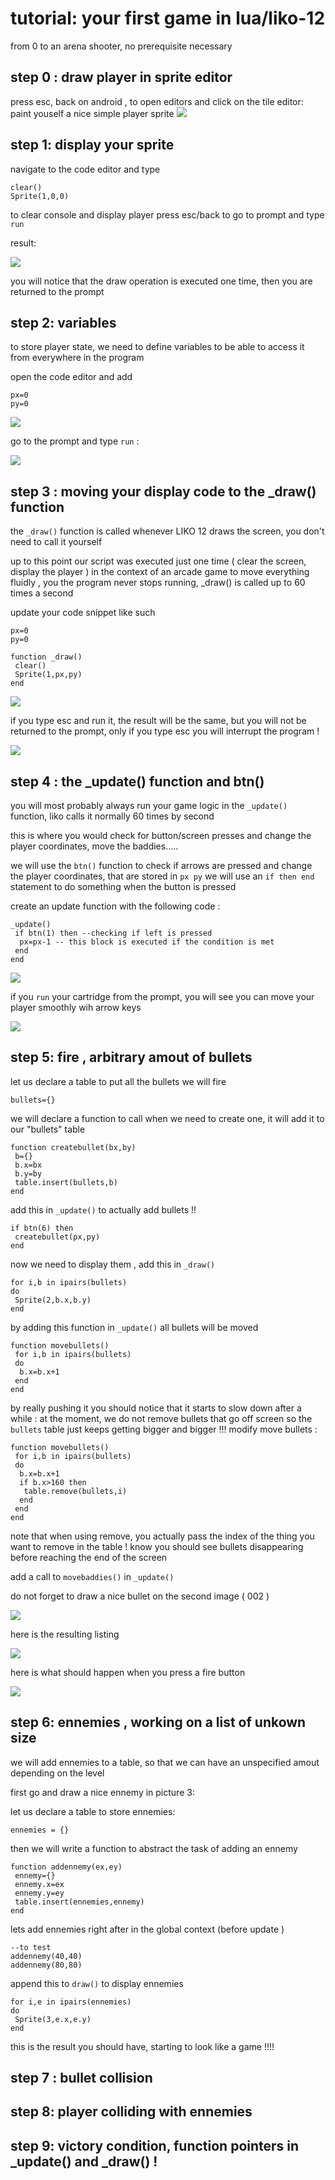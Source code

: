 # tutorial: your first game in lua/liko-12

from 0 to an arena shooter,
no prerequisite necessary

## step 0 : draw player in sprite editor

press esc, back on android , to open editors and click on the tile editor:
paint youself a nice simple player sprite
![](1_paint_ply.gif)

## step 1: display your sprite 

navigate to the code editor and type

```
clear()
Sprite(1,0,0)
```

to clear console and display player
press esc/back to go to prompt and type
`run`

result:

![](2_cleardisp.gif)

you will notice that the draw operation is executed one time,
then you are returned to the prompt 

## step 2: variables 

to store player state, we need to define variables
to be able to access it from everywhere in the program

open the code editor and add 

```
px=0
py=0
```

![](3_variables.png)

go to the prompt and type `run` :

![](4_result.png)
 
## step 3 : moving your display code to the _draw() function

the `_draw()` function is called whenever LIKO 12 draws the screen,
you don't need to call it yourself

up to this point our script was executed just one time ( clear the screen, display the player )
in the context of an arcade game to move everything fluidly , you the program never stops running,
_draw() is called up to 60 times a second

update your code snippet like such

```
px=0
py=0

function _draw()
 clear()
 Sprite(1,px,py)
end
```
 ![](s3code.png)
 
if you type esc and run it, the result will be the same, but you will not be returned to the prompt,
only if you type esc you will interrupt the program !

![](s3result.png)
 
## step 4 : the _update() function and btn()

you will most probably always run your game logic in the `_update()` function,
liko calls it normally 60 times by second

this is where you would check for button/screen presses and change the player coordinates,
move the baddies.....

we will use the `btn()` function to check if arrows are pressed and change the player coordinates,
that are stored in 
`px
py`
we will use an ` if then end ` statement to do something when the button is pressed


create an update function with the following code :
```
_update()
 if btn(1) then --checking if left is pressed
  px=px-1 -- this block is executed if the condition is met
 end
end
```
![](s4code.png)


if you `run` your cartridge from the prompt,
you will see you can move your player smoothly wih arrow keys

![](s4result.gif)

## step 5: fire , arbitrary amout of bullets

let us declare a table to put all the bullets we will fire
```
bullets={}
```


we will declare a function to call when we need to create one,
it will add it to our "bullets" table
```
function createbullet(bx,by)
 b={}
 b.x=bx
 b.y=by
 table.insert(bullets,b)
end
```

add this in ```_update()``` to actually add bullets !!
```
if btn(6) then
 createbullet(px,py)
end
```

now we need to display them , add this in ```_draw() ```
```
for i,b in ipairs(bullets)
do
 Sprite(2,b.x,b.y)
end
```


by adding this function in ```_update()``` 
all bullets will be moved
```
function movebullets()
 for i,b in ipairs(bullets)
 do
  b.x=b.x+1
 end
end
```

by really pushing it you should notice that it starts to slow down after a while :
at the moment, we do not remove bullets that go off screen so the ```bullets``` table 
just keeps getting bigger and bigger !!!
modify move bullets :
```
function movebullets()
 for i,b in ipairs(bullets)
 do
  b.x=b.x+1
  if b.x>160 then
   table.remove(bullets,i)
  end
 end
end
```

note that when using remove, you actually pass the index of the thing you want to remove in the table !
know you should see bullets disappearing before reaching the end of the screen

add a call to ```movebaddies()``` in ```_update()```

do not forget to draw a nice bullet on the second image ( 002 )

![](s5draw.png)

here is the resulting listing 

![](s5scrollcode.gif)

here is what should happen when you press a fire button

![](s5result.gif)


## step 6: ennemies , working on a list of unkown size

we will add ennemies to a table,
so that we can have an unspecified amout depending on the level

first go and draw a nice ennemy in picture 3:


let us declare a table to store ennemies:
```
ennemies = {}
```

then we will write a function to abstract the task of adding an ennemy 
```
function addennemy(ex,ey)
 ennemy={}
 ennemy.x=ex
 ennemy.y=ey
 table.insert(ennemies,ennemy)
end
```

lets add ennemies right after in the global context (before update )
```
--to test
addennemy(40,40)
addennemy(80,80)
```

append this to ```draw()``` to display ennemies 
```
for i,e in ipairs(ennemies)
do
 Sprite(3,e.x,e.y)
end
```

this is the result you should have, starting to look like a game !!!!



## step 7 : bullet collision
## step 8: player colliding with ennemies

## step 9: victory condition, function pointers in _update() and _draw() !
